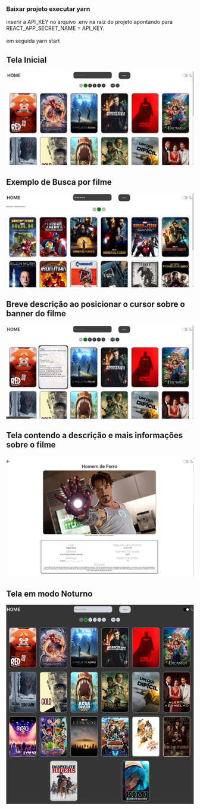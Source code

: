 ### Baixar projeto executar yarn<br/>

inserir a API_KEY no arquivo .env na raiz do projeto apontando para REACT_APP_SECRET_NAME = API_KEY. 
<br/>
<br/>
em seguida yarn start
## Tela Inicial
![alt text](https://github.com/Fabricio-Joaquim/vnl-challanger/blob/main/results/Home.jpg)

## Exemplo de Busca por filme
![alt text](https://github.com/Fabricio-Joaquim/vnl-challanger/blob/main/results/Search.jpg)

## Breve descrição ao posicionar o cursor sobre o banner do filme
![alt text](https://github.com/Fabricio-Joaquim/vnl-challanger/blob/main/results/Description-Home.jpg)

## Tela contendo a descrição e mais informações sobre o filme
![alt text](https://github.com/Fabricio-Joaquim/vnl-challanger/blob/main/results/Description-Screen.jpg)

## Tela em modo Noturno
![alt text](https://github.com/Fabricio-Joaquim/vnl-challanger/blob/main/results/Dark-Mode.jpg)
